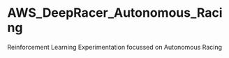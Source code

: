 # AWS_DeepRacer_Autonomous_Racing
Reinforcement Learning Experimentation focussed on Autonomous Racing
